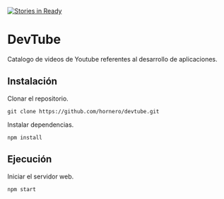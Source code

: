 [![Stories in Ready](https://badge.waffle.io/hornero/devtube.png?label=ready&title=Ready)](https://waffle.io/hornero/devtube)
# DevTube

Catalogo de videos de Youtube referentes al desarrollo de aplicaciones.

## Instalación

Clonar el repositorio.
```
git clone https://github.com/hornero/devtube.git
```

Instalar dependencias.
```
npm install
```

## Ejecución

Iniciar el servidor web.
```
npm start
```

